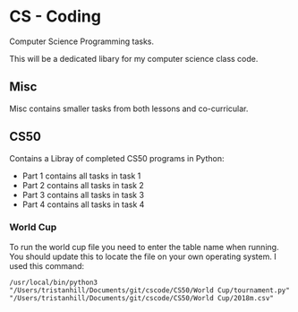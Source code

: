 # CS - Coding
Computer Science Programming tasks.

This will be a dedicated libary for my computer science class code. 

## Misc 
Misc contains smaller tasks from both lessons and co-curricular.


## CS50
Contains a Libray of completed CS50 programs in Python:
- Part 1 contains all tasks in task 1
- Part 2 contains all tasks in task 2
- Part 3 contains all tasks in task 3
- Part 4 contains all tasks in task 4



### World Cup

To run the world cup file you need to enter the table name when running. You should update this to locate the file on your own operating system. I used this command:
```
/usr/local/bin/python3 "/Users/tristanhill/Documents/git/cscode/CS50/World Cup/tournament.py" "/Users/tristanhill/Documents/git/cscode/CS50/World Cup/2018m.csv"
```